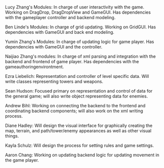 
Lucy Zhang's Modules: In charge of user interactivity with the game. Working on DragDrop, DragDropView and GameGUI. Has dependencies with the gameplayer controller and backend modeling. 

Ben Linde's Modules: In charge of grid updating. Working on GridGUI. Has dependencies with GameGUI and back end modeling. 

Yumin Zhang's Modules: In charge of updating logic for game player. Has dependencies with GameGUI and the controller. 

Naijiao Zhang's modules: In charge of xml parsing and integration with the backend and frontend of game player. Has dependencies with the gameauthoringenvirontment. 

Ezra Liebelich: Representation and controller of level specific data. Will write classes representing towers and weapons.

Sean Hudson: Focused primary on representation and control of data for the general game; will also write object representing data for enemies.

Andrew Bihl: Working on connecting the backend to the frontend and coordinating backend components; will also work on the xml writing process. 

Diane Hadley: Will design the visual interface for graphically creating the map, terrain, and path/tower/enemy appearances as well as other visual things. 

Kayla Schulz: Will design the process for setting rules and game settings. 

Aaron Chang: Working on updating backend logic for updating movement in the game player. 

